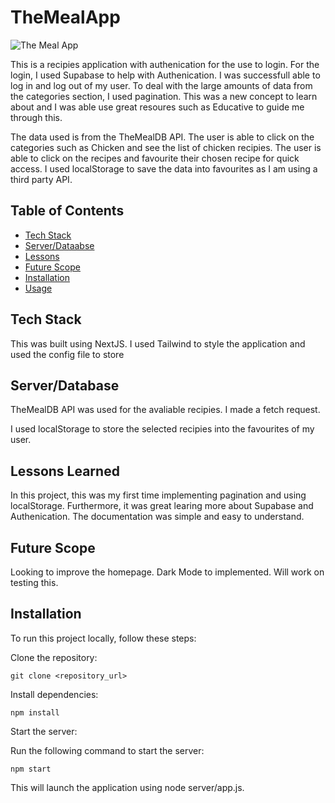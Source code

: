 


# TheMealApp

![The Meal App](https://github.com/horiaomar25/TheMealApp/assets/140801006/43ab4ce9-6fac-4263-b65f-008352347bb2)

This is a recipies application with authenication for the use to login. For the login, I used Supabase to help with Authenication. I was successfull able to log in and log out of my user. 
To deal with the large amounts of data from the categories section, I used pagination. This was a new concept to learn about and I was able use great resoures such as Educative to guide me through this. 

The data used is from the TheMealDB API. The user is able to click on the categories such as Chicken and see the list of chicken recipies. The user is able to click on the recipes and favourite their chosen recipe for quick access. I used localStorage to save the data into favourites as I am using a third party API. 



## Table of Contents

- [Tech Stack](#tech)
- [Server/Dataabse](#tech)
- [Lessons](#lessons)
- [Future Scope](#scope)
- [Installation](#installation)
- [Usage](#usage)

## Tech Stack
This was built using NextJS. I used Tailwind to style the application and used the config file to store 


## Server/Database
TheMealDB API was used for the avaliable recipies. I made a fetch request.

I used localStorage to store the selected recipies into the favourites of my user. 

## Lessons Learned
In this project, this was my first time implementing pagination and using localStorage. Furthermore, it was great learing more about Supabase and Authenication. The documentation was simple and easy to understand. 

## Future Scope
Looking to improve the homepage. 
Dark Mode to implemented.
Will work on testing this. 

## Installation

To run this project locally, follow these steps:

Clone the repository:

```git clone <repository_url>```

Install dependencies:

```npm install```

Start the server:

Run the following command to start the server:

```npm start```

This will launch the application using node server/app.js.
